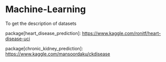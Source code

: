 # Machine-Learning
To get the description of datasets


package[heart_disease_prediction]: https://www.kaggle.com/ronitf/heart-disease-uci

package[chronic_kidney_prediction]: https://www.kaggle.com/mansoordaku/ckdisease
